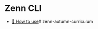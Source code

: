 # Zenn CLI

* [📘 How to use](https://zenn.dev/zenn/articles/zenn-cli-guide)# zenn-autumn-curriculum
